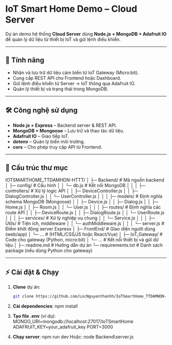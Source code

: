 # IoT Smart Home Demo – Cloud Server

Dự án demo hệ thống **Cloud Server** dùng **Node.js + MongoDB + Adafruit IO**  
để quản lý dữ liệu từ thiết bị IoT và gửi lệnh điều khiển.

---

## 🚀 Tính năng
- Nhận và lưu trữ dữ liệu cảm biến từ IoT Gateway (Micro:bit).
- Cung cấp REST API cho Frontend hoặc Dashboard.
- Gửi lệnh điều khiển từ Server → IoT thông qua Adafruit IO.
- Quản lý thiết bị và trạng thái trong MongoDB.

---

## 🛠️ Công nghệ sử dụng
- **Node.js + Express** – Backend server & REST API.
- **MongoDB + Mongoose** – Lưu trữ và thao tác dữ liệu.
- **Adafruit IO** – Giao tiếp IoT.
- **dotenv** – Quản lý biến môi trường.
- **cors** – Cho phép truy cập API từ Frontend.

---

## 📂 Cấu trúc thư mục
IOTSMARTHOME_TTDAMHDN-HTTT/
│
├─ Backend/                        # Mã nguồn backend
│  ├─ config/                      # Cấu hình
│  │   └─ db.js                    # Kết nối MongoDB
│  │
│  ├─ controllers/                 # Xử lý logic API
│  │   ├─ DeviceController.js
│  │   ├─ DialogController.js
│  │   └─ UserController.js
│  │
│  ├─ models/                      # Định nghĩa schema MongoDB (Mongoose)
│  │   ├─ Device.js
│  │   ├─ Dialog.js
│  │   ├─ Home.js
│  │   ├─ Room.js
│  │   └─ User.js
│  │
│  ├─ routes/                      # Định nghĩa các route API
│  │   ├─ DeviceRoute.js
│  │   ├─ DialogRoute.js
│  │   └─ UserRoute.js
│  │
│  ├─ services/                    # Xử lý nghiệp vụ chung
│  │   └─ Service.js
│  │
│  ├─ Utils/                       # Tiện ích, middleware
│  │   └─ authMiddleware.js
│  │
│  └─ server.js                    # Điểm khởi động server Express
│
├─ FrontEnd/                       # Giao diện người dùng (web/app)
│   └─ ...                         # (HTML/CSS/JS hoặc React/Vue)
│
├─ IoT_Gateway/                    # Code cho gateway (Python, micro:bit)
│   └─ ...                         # Kết nối thiết bị và gửi dữ liệu
│
├─ readme.md                       # Hướng dẫn dự án
└─ requirements.txt                # Danh sách package (nếu dùng Python cho gateway)


---

## ⚡ Cài đặt & Chạy
1. **Clone** dự án:
   ```bash
   git clone https://github.com/LocNguyenthanhh/IoTSmartHome_TTDAMHDN-HTTT.git
2. **Cài dependencies**:
    npm install

3. **Tạo file .env** (ví dụ):
    MONGO_URI=mongodb://localhost:27017/IoTSmartHome
    ADAFRUIT_KEY=your_adafruit_key
    PORT=3000

4. **Chạy server**:
    npm run dev
Hoặc:
    node Backend\server.js
